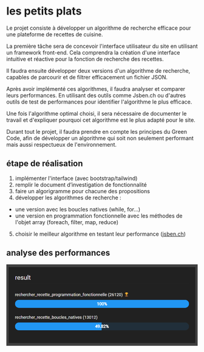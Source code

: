 # les petits plats

Le projet consiste à développer un algorithme de recherche efficace pour une plateforme de recettes de cuisine.

La première tâche sera de concevoir l'interface utilisateur du site en utilisant un framework front-end. Cela comprendra la création d'une interface intuitive et réactive pour la fonction de recherche des recettes.

 

Il faudra ensuite développer deux versions d'un algorithme de recherche, capables de parcourir et de filtrer efficacement un fichier JSON.
 

Après avoir implémenté ces algorithmes, il faudra analyser et comparer leurs performances.
En utilisant des outils comme Jsben.ch ou d'autres outils de test de performances pour identifier l'algorithme le plus efficace.

 
Une fois l'algorithme optimal choisi, il sera nécessaire de documenter le travail et d'expliquer pourquoi cet algorithme est le plus adapté pour le site.

Durant tout le projet, il faudra prendre en compte les principes du Green Code, afin de développer un algorithme qui soit non seulement performant mais aussi respectueux de l'environnement.

## étape de réalisation

1. implémenter l'interface (avec bootstrap/tailwind)
2. remplir le document d’investigation de fonctionnalité
3. faire un algorigramme pour chacune des propositions
4. développer les algorithmes de recherche :
- une version avec les boucles natives (while, for...)
- une version en programmation fonctionnelle avec les méthodes de l'objet array (foreach, filter, map, reduce)
5. choisir le meilleur algorithme en testant leur performance ([jsben.ch](https://jsben.ch/))

## analyse des performances 

![résultat analyse jsben.ch](./result.png)


